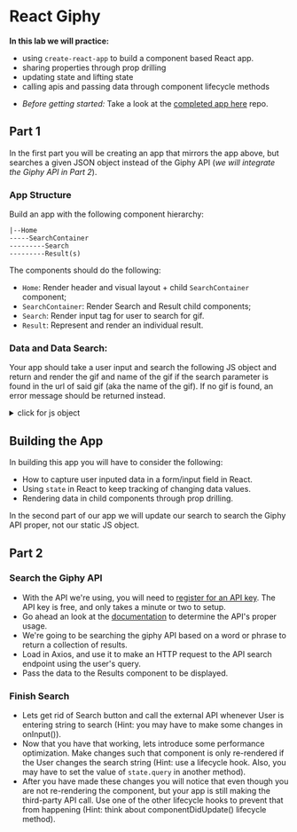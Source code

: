 # React Giphy

**In this lab we will practice:**
* using `create-react-app` to build a component based React app.
* sharing properties through prop drilling
* updating state and lifting state
* calling apis and passing data through component lifecycle methods

 - *Before getting started:* Take a look at the [completed app here](https://react-giphy-app.herokuapp.com/) repo.

## Part 1

In the first part you will be creating an app that mirrors the app above, but searches a given JSON object instead of the Giphy API (*we will integrate the Giphy API in Part 2*). 

### App Structure
Build an app with the following component hierarchy: 
```
|--Home
-----SearchContainer
---------Search
---------Result(s)
```

The components should do the following: 
- `Home`: Render header and visual layout + child `SearchContainer` component;
- `SearchContainer`: Render Search and Result child components; 
- `Search`: Render input tag for user to search for gif. 
- `Result`: Represent and render an individual result. 


### Data and Data Search:
Your app should take a user input and search the following JS object and return and render the gif and name of the gif if the search parameter is found in the url of said gif (aka the name of the gif). If no gif is found, an error message should be returned instead. 

<details><summary>click for js object</summary>

```js
{ 
  "data": [
    {
      "type": "gif",
      "id": "iuHaJ0D7macZq",
      "url": "http://giphy.com/gifs/cat-day-tomorrow-iuHaJ0D7macZq",
      "source": "https://www.reddit.com/r/CatGifs/comments/5f0h9a/tomorrow_is_legs_day/",
      "rating": "pg",
      "images": {
        "fixed_height": {
          "url": "http://media4.giphy.com/media/iuHaJ0D7macZq/200.gif"
        }
      }
    },
    {
      "type": "gif",
      "id": "Z1kpfgtHmpWHS",
      "url": "http://giphy.com/gifs/cat-way-make-Z1kpfgtHmpWHS",
      "source": "http://shewhoseeks.blogspot.com/2016/03/cat-gifs-that-make-me-laugh-way-more.html",
      "rating": "g",
      "images": {
        "fixed_height": {
          "url": "http://media4.giphy.com/media/Z1kpfgtHmpWHS/200.gif"
        }
      }
    }
  ],
  "meta": {
    "status": 200,
    "msg": "OK"
  },
  "pagination": {
    "total_count": 1947,
    "count": 25,
    "offset": 0
  }
}
```

</details>

## Building the App
In building this app you will have to consider the following: 
* How to capture user inputed data in a form/input field in React. 
* Using `state` in React to keep tracking of changing data values. 
* Rendering data in child components through prop drilling. 

In the second part of our app we will update our search to search the Giphy API proper, not our static JS object. 

## Part 2

### Search the Giphy API

- With the API we're using, you will need to [register for an API key](https://developers.giphy.com/). The API key is free, and only takes a minute or two to setup.
- Go ahead an look at the [documentation](https://developers.giphy.com/docs/) to determine the API's proper usage.
- We're going to be searching the giphy API based on a word or phrase to return a collection of results.
- Load in Axios, and use it to make an HTTP request to the API search endpoint using the user's query.
- Pass the data to the Results component to be displayed.

### Finish Search

- Lets get rid of Search button and call the external API whenever User is entering string to search (Hint: you may have to make some changes in onInput()).
- Now that you have that working, lets introduce some performance optimization. Make changes such that component is only re-rendered if the User changes the search string (Hint: use a lifecycle hook. Also, you may have to set the value of `state.query` in another method).
- After you have made these changes you will notice that even though you are not re-rendering the component, but your app is still making the third-party API call. Use one of the other lifecycle hooks to prevent that from happening (Hint: think about componentDidUpdate() lifecycle method).


